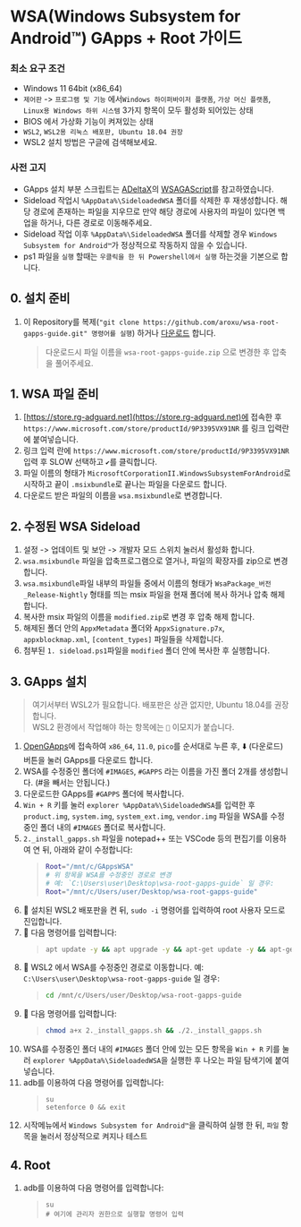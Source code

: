 # WSA(Windows Subsystem for Android™️) GApps + Root 가이드

### 최소 요구 조건

- Windows 11 64bit (x86_64)<br>
- `제어판` -> `프로그램 및 기능` 에서`Windows 하이퍼바이저 플랫폼`, `가상 머신 플랫폼`, `Linux용 Windows 하위 시스템` 3가지 항목이 모두 활성화 되어있는 상태<br>
- BIOS 에서 가상화 기능이 켜져있는 상태<br>
- `WSL2`, `WSL2용 리눅스 배포판, Ubuntu 18.04 권장`
- WSL2 설치 방법은 구글에 검색해보세요.

### 사전 고지

- GApps 설치 부분 스크립트는 [ADeltaX](https://github.com/ADeltaX)의 [WSAGAScript](https://github.com/ADeltaX/WSAGAScript)를 참고하였습니다.
- Sideload 작업시 `%AppData%\SideloadedWSA` 폴더를 삭제한 후 재생성합니다. 해당 경로에 존재하는 파일을 지우므로 만약 해당 경로에 사용자의 파일이 있다면 백업을 하거나, 다른 경로로 이동해주세요.
- Sideload 작업 이후 `%AppData%\SideloadedWSA` 폴더를 삭제할 경우 `Windows Subsystem for Android™️`가 정상적으로 작동하지 않을 수 있습니다.
- ps1 파일을 `실행` 할때는 `우클릭을 한 뒤 Powershell에서 실행` 하는것을 기본으로 합니다.

## 0. 설치 준비

1. 이 Repository를 복제(`"git clone https://github.com/aroxu/wsa-root-gapps-guide.git" 명령어를 실행`) 하거나 [다운로드](https://github.com/aroxu/wsa-root-gapps-guide/archive/refs/heads/main.zip) 합니다.
   > 다운로드시 파일 이름을 `wsa-root-gapps-guide.zip` 으로 변경한 후 압축을 풀어주세요.

## 1. WSA 파일 준비

1. [https://store.rg-adguard.net](https://store.rg-adguard.net)에 접속한 후 `https://www.microsoft.com/store/productId/9P3395VX91NR` 를 링크 입력란에 붙여넣습니다.<br>
2. 링크 입력 란에 `https://www.microsoft.com/store/productId/9P3395VX91NR` 입력 후 SLOW 선택하고 `✔`를 클릭합니다.<br>
3. 파일 이름의 형태가 `MicrosoftCorporationII.WindowsSubsystemForAndroid`로 시작하고 끝이 `.msixbundle`로 끝나는 파일을 다운로드 합니다.<br>
4. 다운로드 받은 파일의 이름을 `wsa.msixbundle`로 변경합니다.<br>

## 2. 수정된 WSA Sideload

1.  설정 -> 업데이트 및 보안 -> 개발자 모드 스위치 눌러서 활성화 합니다.<br>
2.  `wsa.msixbundle` 파일을 압축프로그램으로 열거나, 파일의 확장자를 zip으로 변경합니다.<br>
3.  `wsa.msixbundle`파일 내부의 파일들 중에서 이름의 형태가 `WsaPackage_버전_Release-Nightly` 형태를 띄는 msix 파일을 현재 폴더에 복사 하거나 압축 해제 합니다.<br>
4.  복사한 msix 파일의 이름을 `modified.zip`로 변경 후 압축 해제 합니다.<br>
5.  해제된 폴더 안의 `AppxMetadata` 폴더와 `AppxSignature.p7x`, `appxblockmap.xml`, `[content_types]` 파일들을 삭제합니다.<br>
6.  첨부된 `1. sideload.ps1`파일을 `modified` 폴더 안에 복사한 후 실행합니다.<br>

## 3. GApps 설치

> 여기서부터 WSL2가 필요합니다. 배포판은 상관 없지만, Ubuntu 18.04를 권장합니다.<br>
> WSL2 환경에서 작업해야 하는 항목에는 `🐧` 이모지가 붙습니다.<br>

1. [OpenGApps](https://opengapps.org/)에 접속하여 `x86_64`, `11.0`, `pico`를 순서대로 누른 후, ⬇️ (다운로드) 버튼을 눌러 GApps를 다운로드 합니다.<br>
2. WSA를 수정중인 폴더에 `#IMAGES`, `#GAPPS` 라는 이름을 가진 폴더 2개를 생성합니다. (#을 빼서는 안됩니다.)
3. 다운로드한 GApps를 `#GAPPS` 폴더에 복사합니다.
4. `Win + R` 키를 눌러 `explorer %AppData%\SideloadedWSA`를 입력한 후 `product.img`, `system.img`, `system_ext.img`, `vendor.img` 파일을 WSA를 수정중인 폴더 내의 `#IMAGES` 폴더로 복사합니다.
5. `2._install_gapps.sh` 파일을 notepad++ 또는 VSCode 등의 편집기를 이용하여 연 뒤, 아래와 같이 수정합니다:
   > ```bash
   > Root="/mnt/c/GAppsWSA"
   > # 위 항목을 WSA를 수정중인 경로로 변경
   > # 예: `C:\Users\user\Desktop\wsa-root-gapps-guide` 일 경우:
   > Root="/mnt/c/Users/user/Desktop/wsa-root-gapps-guide"
   > ```
6. 🐧 설치된 WSL2 배포판을 켠 뒤, `sudo -i` 명령어를 입력하여 root 사용자 모드로 진입합니다.<br>
7. 🐧 다음 명령어를 입력합니다:
   > ```bash
   > apt update -y && apt upgrade -y && apt-get update -y && apt-get upgrade -y && apt-get install -y unzip lzip wget
   > ```
8. 🐧 WSL2 에서 WSA를 수정중인 경로로 이동합니다. 예: `C:\Users\user\Desktop\wsa-root-gapps-guide` 일 경우:
   > ```bash
   > cd /mnt/c/Users/user/Desktop/wsa-root-gapps-guide
   > ```
9. 🐧 다음 명령어를 입력합니다:
   > ```bash
   > chmod a+x 2._install_gapps.sh && ./2._install_gapps.sh
   > ```
10. WSA를 수정중인 폴더 내의 `#IMAGES` 폴더 안에 있는 모든 항목을 `Win + R` 키를 눌러 `explorer %AppData%\SideloadedWSA`을 실행한 후 나오는 파일 탐색기에 붙여넣습니다.
11. adb를 이용하여 다음 명령어를 입력합니다:
    > ```shell
    > su
    > setenforce 0 && exit
    > ```
12. 시작메뉴에서 `Windows Subsystem for Android™️`을 클릭하여 실행 한 뒤, `파일` 항목을 눌러서 정상적으로 켜지나 테스트<br>

## 4. Root

1. adb를 이용하여 다음 명령어를 입력합니다:
   > ```shell
   > su
   > # 여기에 관리자 권한으로 실행할 명령어 입력
   > ```
